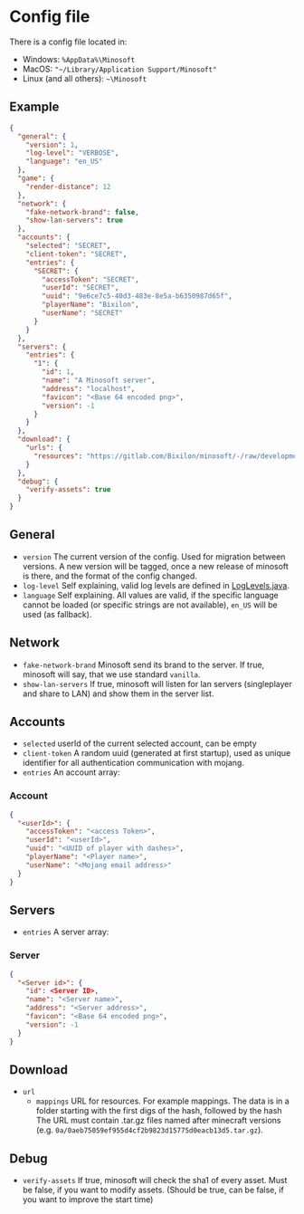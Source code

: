 # Config file
There is a config file located in:
 * Windows: `%AppData%\Minosoft`
 * MacOS: `"~/Library/Application Support/Minosoft"`
 * Linux (and all others): `~\Minosoft`

## Example
```json
{
  "general": {
    "version": 1,
    "log-level": "VERBOSE",
    "language": "en_US"
  },
  "game": {
    "render-distance": 12
  },
  "network": {
    "fake-network-brand": false,
    "show-lan-servers": true
  },
  "accounts": {
    "selected": "SECRET",
    "client-token": "SECRET",
    "entries": {
      "SECRET": {
        "accessToken": "SECRET",
        "userId": "SECRET",
        "uuid": "9e6ce7c5-40d3-483e-8e5a-b6350987d65f",
        "playerName": "Bixilon",
        "userName": "SECRET"
      }
    }
  },
  "servers": {
    "entries": {
      "1": {
        "id": 1,
        "name": "A Minosoft server",
        "address": "localhost",
        "favicon": "<Base 64 encoded png>",
        "version": -1
      }
    }
  },
  "download": {
    "urls": {
      "resources": "https://gitlab.com/Bixilon/minosoft/-/raw/development/data/resources/%s/%s.tar.gz?inline=false"
    }
  },
  "debug": {
    "verify-assets": true
  }
}
```

## General
 - `version` The current version of the config. Used for migration between versions. A new version will be tagged, once a new release of minosoft is there, and the format of the config changed.
 - `log-level` Self explaining, valid log levels are defined in [LogLevels.java](/src/main/java/de/bixilon/minosoft/logging/LogLevels.java).
 - `language` Self explaining. All values are valid, if the specific language cannot be loaded (or specific strings are not available), `en_US` will be used (as fallback). 

## Network
 - `fake-network-brand` Minosoft send its brand to the server. If true, minosoft will say, that we use standard `vanilla`.
 - `show-lan-servers` If true, minosoft will listen for lan servers (singleplayer and share to LAN) and show them in the server list.

## Accounts
 - `selected` userId of the current selected account, can be empty
 - `client-token` A random uuid (generated at first startup), used as unique identifier for all authentication communication with mojang.
 - `entries` An account array:
 
### Account
```json
{
  "<userId>": {
    "accessToken": "<access Token>",
    "userId": "<userId>",
    "uuid": "<UUID of player with dashes>",
    "playerName": "<Player name>",
    "userName": "<Mojang email address>"
  }
}
```

## Servers
 - `entries` A server array:
 
### Server
```json
{
  "<Server id>": {
    "id": <Server ID>,
    "name": "<Server name>",
    "address": "<Server address>",
    "favicon": "<Base 64 encoded png>",
    "version": -1
  }
}
```
## Download
 - `url`
   - `mappings` URL for resources. For example mappings. The data is in a folder starting with the first digs of the hash, followed by the hash
                 The URL must contain .tar.gz files named after minecraft versions (e.g. `0a/0aeb75059ef955d4cf2b9823d15775d0eacb13d5.tar.gz`). 

## Debug
 - `verify-assets` If true, minosoft will check the sha1 of every asset. Must be false, if you want to modify assets. (Should be true, can be false, if you want to improve the start time)
